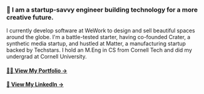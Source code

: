### 🎈 I am a startup-savvy engineer building technology for a more creative future. 

I currently develop software at WeWork to design and sell beautiful spaces around the globe.
I'm a battle-tested starter, having co-founded Crater, a synthetic media startup, and hustled at Matter, a manufacturing startup backed by Techstars. 
I hold an M.Eng in CS from Cornell Tech and did my undergrad at Cornell University.

#### [👨‍🚀 View My Portfolio →](https://arpitsheth.com)
#### [💼 View My LinkedIn →](https://linkedin.com/in/shetharp)

<!--
**shetharp/shetharp** is a ✨ _special_ ✨ repository because its `README.md` (this file) appears on your GitHub profile.

Here are some ideas to get you started:

- 🔭 I’m currently working on ...
- 🌱 I’m currently learning ...
- 👯 I’m looking to collaborate on ...
- 🤔 I’m looking for help with ...
- 💬 Ask me about ...
- 📫 How to reach me: ...
- 😄 Pronouns: ...
- ⚡ Fun fact: ...
-->
